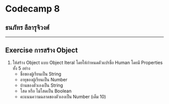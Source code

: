 # Codecamp 8
## **ธนภัทร ลีลารุจิวงศ์**
_______
## Exercise การสร้าง Object
1. ให้สร้าง Object แบบ Object Iteral โดยให้กำหนดตัวแปรชื่อ Human โดยมี Properties ทั้ง 5 อย่าง
    - ชื่อของผู้เรียนเป็น String
    - อายุของผู้เรียนเป็น Number
    - บ้านของตัวเองเป็น String
    - โสด หรือ ไม่โสดเป็น Boolean
    - คะแนนความฉลาดของตัวเองเป็น Number (เต็ม 10)

